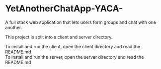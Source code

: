 # YetAnotherChatApp-YACA-
A full stack web application that lets users form groups and chat with one another.


This project is split into a client and server directory.

To install and run the client, open the client directory and read the README.md <br/>
To install and run the server, open the server directory and read the README.md
